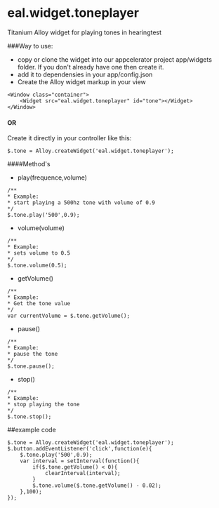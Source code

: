# eal.widget.toneplayer
Titanium Alloy widget for playing tones in hearingtest

###Way to use:

* copy or clone the widget into our appcelerator project app/widgets folder. If you don't already have one then create it.
* add it to dependensies in your app/config.json
* Create the Alloy widget markup in your view
```
<Window class="container">
	<Widget src="eal.widget.toneplayer" id="tone"></Widget>
</Window>
```
#### OR
Create it directly in your controller like this:
```
$.tone = Alloy.createWidget('eal.widget.toneplayer');
```

####Method's
* play(frequence,volume)
```
/**
* Example:
* start playing a 500hz tone with volume of 0.9
*/
$.tone.play('500',0.9);
```
* volume(volume)
```
/**
* Example:
* sets volume to 0.5
*/
$.tone.volume(0.5);
```
* getVolume()
```
/**
* Example:
* Get the tone value
*/
var currentVolume = $.tone.getVolume();
```
* pause()
```
/**
* Example:
* pause the tone
*/
$.tone.pause();
```
* stop()
```
/**
* Example:
* stop playing the tone
*/
$.tone.stop();
```
##example code
```
$.tone = Alloy.createWidget('eal.widget.toneplayer');
$.button.addEventListener('click',function(e){
	$.tone.play('500',0.9);
	var interval = setInterval(function(){
		if($.tone.getVolume() < 0){
			clearInterval(interval);
		}
		$.tone.volume($.tone.getVolume() - 0.02);
	},100);
});
```

